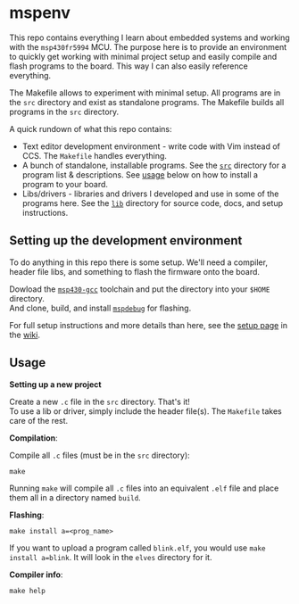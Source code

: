 # mspenv

This repo contains everything I learn about embedded systems and working with the `msp430fr5994` MCU. The purpose here is to provide an environment to quickly get working with minimal project setup and easily compile and flash programs to the board. This way I can also easily reference everything.

The Makefile allows to experiment with minimal setup. All programs are in the `src` directory and exist as standalone programs. The Makefile builds all programs in the `src` directory.

A quick rundown of what this repo contains:
- Text editor development environment - write code with Vim instead of CCS. The `Makefile` handles everything.
- A bunch of standalone, installable programs. See the [`src`](https://github.com/breakthatbass/msp430-env/tree/main/src) directory for a program list & descriptions. See [usage](https://github.com/breakthatbass/msp430-env/#Usage) below on how to install a program to your board.
- Libs/drivers - libraries and drivers I developed and use in some of the programs here. See the [`lib`](https://github.com/breakthatbass/msp430-env/tree/main/lib) directory for source code, docs, and setup instructions.

## Setting up the development environment
To do anything in this repo there is some setup. We'll need a compiler, header file libs, and something to flash the firmware onto the board.

Dowload the [`msp430-gcc`](https://www.ti.com/tool/MSP430-GCC-OPENSOURCE) toolchain and put the directory into your `$HOME` directory.  
And clone, build, and install [`mspdebug`](https://github.com/dlbeer/mspdebug) for flashing.

For full setup instructions and more details than here, see the [setup page](https://github.com/breakthatbass/msp430-env/wiki/Setup#development-environment) in the [wiki](https://github.com/breakthatbass/msp430-env/wiki).


## Usage

**Setting up a new project**  

Create a new `.c` file in the `src` directory. That's it!  
To use a lib or driver, simply include the header file(s). The `Makefile` takes care of the rest.

**Compilation**:

Compile all `.c` files (must be in the `src` directory):
```
make
```
Running `make` will compile all `.c` files into an equivalent `.elf` file and place them all in a directory named `build`.

**Flashing**:
```
make install a=<prog_name>
```
If you want to upload a program called `blink.elf`, you would use `make install a=blink`. It will look in the `elves` directory for it.

**Compiler info**:
```
make help
```